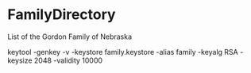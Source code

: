 # FamilyDirectory
List of the Gordon Family of Nebraska

keytool -genkey -v -keystore family.keystore -alias family -keyalg RSA -keysize 2048 -validity 10000

